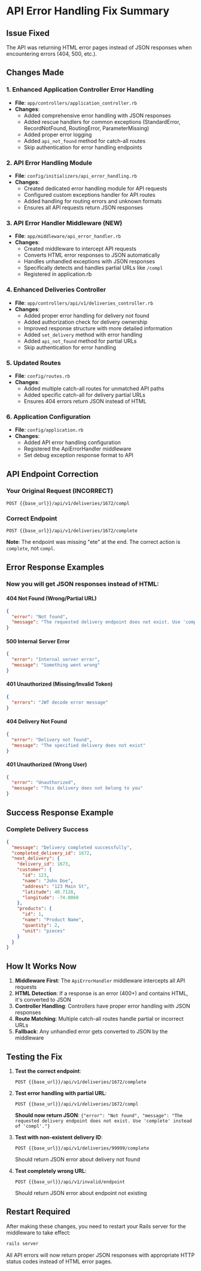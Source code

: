 # API Error Handling Fix Summary

## Issue Fixed
The API was returning HTML error pages instead of JSON responses when encountering errors (404, 500, etc.).

## Changes Made

### 1. Enhanced Application Controller Error Handling
- **File**: `app/controllers/application_controller.rb`
- **Changes**:
  - Added comprehensive error handling with JSON responses
  - Added rescue handlers for common exceptions (StandardError, RecordNotFound, RoutingError, ParameterMissing)
  - Added proper error logging
  - Added `api_not_found` method for catch-all routes
  - Skip authentication for error handling endpoints

### 2. API Error Handling Module
- **File**: `config/initializers/api_error_handling.rb`
- **Changes**:
  - Created dedicated error handling module for API requests
  - Configured custom exceptions handler for API routes
  - Added handling for routing errors and unknown formats
  - Ensures all API requests return JSON responses

### 3. API Error Handler Middleware (NEW)
- **File**: `app/middleware/api_error_handler.rb`
- **Changes**:
  - Created middleware to intercept API requests
  - Converts HTML error responses to JSON automatically
  - Handles unhandled exceptions with JSON responses
  - Specifically detects and handles partial URLs like `/compl`
  - Registered in application.rb

### 4. Enhanced Deliveries Controller
- **File**: `app/controllers/api/v1/deliveries_controller.rb`
- **Changes**:
  - Added proper error handling for delivery not found
  - Added authorization check for delivery ownership
  - Improved response structure with more detailed information
  - Added `set_delivery` method with error handling
  - Added `api_not_found` method for partial URLs
  - Skip authentication for error handling

### 5. Updated Routes
- **File**: `config/routes.rb`
- **Changes**:
  - Added multiple catch-all routes for unmatched API paths
  - Added specific catch-all for delivery partial URLs
  - Ensures 404 errors return JSON instead of HTML

### 6. Application Configuration
- **File**: `config/application.rb`
- **Changes**:
  - Added API error handling configuration
  - Registered the ApiErrorHandler middleware
  - Set debug exception response format to API

## API Endpoint Correction

### Your Original Request (INCORRECT)
```
POST {{base_url}}/api/v1/deliveries/1672/compl
```

### Correct Endpoint
```
POST {{base_url}}/api/v1/deliveries/1672/complete
```

**Note**: The endpoint was missing "ete" at the end. The correct action is `complete`, not `compl`.

## Error Response Examples

### Now you will get JSON responses instead of HTML:

#### 404 Not Found (Wrong/Partial URL)
```json
{
  "error": "Not found",
  "message": "The requested delivery endpoint does not exist. Use 'complete' instead of 'compl'."
}
```

#### 500 Internal Server Error
```json
{
  "error": "Internal server error",
  "message": "Something went wrong"
}
```

#### 401 Unauthorized (Missing/Invalid Token)
```json
{
  "errors": "JWT decode error message"
}
```

#### 404 Delivery Not Found
```json
{
  "error": "Delivery not found",
  "message": "The specified delivery does not exist"
}
```

#### 401 Unauthorized (Wrong User)
```json
{
  "error": "Unauthorized",
  "message": "This delivery does not belong to you"
}
```

## Success Response Example

### Complete Delivery Success
```json
{
  "message": "Delivery completed successfully",
  "completed_delivery_id": 1672,
  "next_delivery": {
    "delivery_id": 1673,
    "customer": {
      "id": 123,
      "name": "John Doe",
      "address": "123 Main St",
      "latitude": 40.7128,
      "longitude": -74.0060
    },
    "products": {
      "id": 1,
      "name": "Product Name",
      "quantity": 2,
      "unit": "pieces"
    }
  }
}
```

## How It Works Now

1. **Middleware First**: The `ApiErrorHandler` middleware intercepts all API requests
2. **HTML Detection**: If a response is an error (400+) and contains HTML, it's converted to JSON
3. **Controller Handling**: Controllers have proper error handling with JSON responses
4. **Route Matching**: Multiple catch-all routes handle partial or incorrect URLs
5. **Fallback**: Any unhandled error gets converted to JSON by the middleware

## Testing the Fix

1. **Test the correct endpoint**:
   ```
   POST {{base_url}}/api/v1/deliveries/1672/complete
   ```

2. **Test error handling with partial URL**:
   ```
   POST {{base_url}}/api/v1/deliveries/1672/compl
   ```
   **Should now return JSON**: `{"error": "Not found", "message": "The requested delivery endpoint does not exist. Use 'complete' instead of 'compl'."}`

3. **Test with non-existent delivery ID**:
   ```
   POST {{base_url}}/api/v1/deliveries/99999/complete
   ```
   Should return JSON error about delivery not found

4. **Test completely wrong URL**:
   ```
   POST {{base_url}}/api/v1/invalid/endpoint
   ```
   Should return JSON error about endpoint not existing

## Restart Required

After making these changes, you need to restart your Rails server for the middleware to take effect:
```bash
rails server
```

All API errors will now return proper JSON responses with appropriate HTTP status codes instead of HTML error pages.
